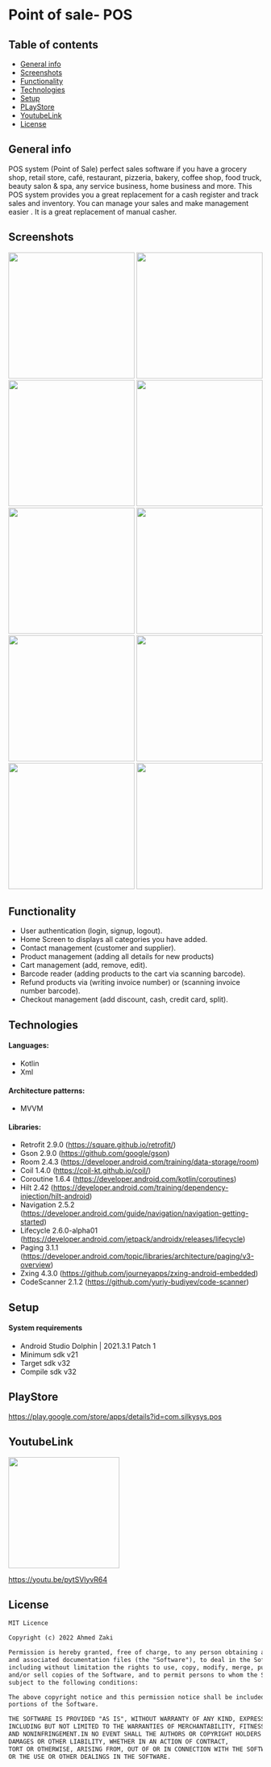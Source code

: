 # Point of sale- POS

## Table of contents
* [General info](#general-info)
* [Screenshots](#screenshots)
* [Functionality](#functionality)
* [Technologies](#technologies)
* [Setup](#setup)
* [PLayStore](#pLayStore)
* [YoutubeLink](#youtubelink)
* [License](#license)

## General info

POS system (Point of Sale) perfect sales software if you have a grocery shop, retail store, café, restaurant, pizzeria, bakery, coffee shop, food truck, beauty salon & spa, any service business, home business and more.
This POS system provides you a great replacement for a cash register and track sales and inventory. You can manage your sales and make management easier . It is a great replacement of manual casher.

## Screenshots

<img src="images/1- Login.jpg" width="250"> <img src="images/2- User.jpg" width="250">
<img src="images/3- User info.jpg" width="250">
<img src="images/4- Home.jpg" width="250">
<img src="images/5- Customers.jpg" width="250">
<img src="images/6- Add a contact.jpg" width="250">
<img src="images/7- Add a product.jpg" width="250">
<img src="images/8- Cart.jpg" width="250">
<img src="images/9- Checkout.jpg" width="250">
<img src="images/10- Invoice.jpg" width="250">

## Functionality
- User authentication (login, signup, logout).
- Home Screen to displays all categories you have added.
- Contact management (customer and supplier).
- Product management (adding all details for new products)
- Cart management (add, remove, edit).
- Barcode reader (adding products to the cart via scanning barcode).
- Refund products via (writing invoice number) or (scanning invoice number barcode).
- Checkout management (add discount, cash, credit card, split).


## Technologies

#### Languages:
- Kotlin 
- Xml

#### Architecture patterns:
- MVVM

#### Libraries:
- Retrofit       2.9.0 (https://square.github.io/retrofit/)
- Gson           2.9.0 (https://github.com/google/gson)
- Room           2.4.3 (https://developer.android.com/training/data-storage/room)
- Coil           1.4.0 (https://coil-kt.github.io/coil/)
- Coroutine      1.6.4 (https://developer.android.com/kotlin/coroutines)
- Hilt           2.42 (https://developer.android.com/training/dependency-injection/hilt-android)
- Navigation     2.5.2 (https://developer.android.com/guide/navigation/navigation-getting-started)
- Lifecycle      2.6.0-alpha01 (https://developer.android.com/jetpack/androidx/releases/lifecycle)
- Paging         3.1.1 (https://developer.android.com/topic/libraries/architecture/paging/v3-overview)
- Zxing          4.3.0 (https://github.com/journeyapps/zxing-android-embedded)
- CodeScanner    2.1.2 (https://github.com/yuriy-budiyev/code-scanner)

## Setup

#### System requirements
- Android Studio Dolphin | 2021.3.1 Patch 1
- Minimum sdk v21
- Target sdk v32
- Compile sdk v32

## PlayStore
https://play.google.com/store/apps/details?id=com.silkysys.pos

## YoutubeLink

<img src="images/POS.png" width="220" >

https://youtu.be/pytSVlyvR64

## License

```html
MIT Licence 

Copyright (c) 2022 Ahmed Zaki

Permission is hereby granted, free of charge, to any person obtaining a copy of this software
and associated documentation files (the "Software"), to deal in the Software without restriction,
including without limitation the rights to use, copy, modify, merge, publish, distribute, sublicense,
and/or sell copies of the Software, and to permit persons to whom the Software is furnished to do so, 
subject to the following conditions:

The above copyright notice and this permission notice shall be included in all copies or substantial 
portions of the Software.

THE SOFTWARE IS PROVIDED "AS IS", WITHOUT WARRANTY OF ANY KIND, EXPRESS OR IMPLIED, 
INCLUDING BUT NOT LIMITED TO THE WARRANTIES OF MERCHANTABILITY, FITNESS FOR A PARTICULAR PURPOSE
AND NONINFRINGEMENT.IN NO EVENT SHALL THE AUTHORS OR COPYRIGHT HOLDERS BE LIABLE FOR ANY CLAIM,
DAMAGES OR OTHER LIABILITY, WHETHER IN AN ACTION OF CONTRACT,
TORT OR OTHERWISE, ARISING FROM, OUT OF OR IN CONNECTION WITH THE SOFTWARE
OR THE USE OR OTHER DEALINGS IN THE SOFTWARE.
```
